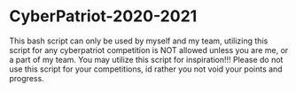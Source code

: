 # CyberPatriot-2020-2021
This bash script can only be used by myself and my team, utilizing this script for any cyberpatriot competition is NOT allowed unless you are me, or a part of my team. You may utilize this script for inspiration!!!
Please do not use this script for your competitions, id rather you not void your points and progress.
